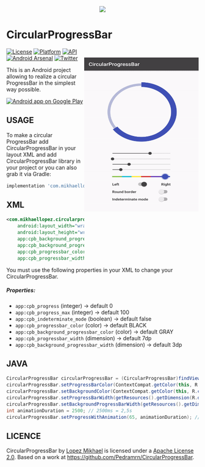 <p align="center"><img src="http://i64.tinypic.com/2ak9sox.png"></p>

CircularProgressBar
=================

<img src="/preview/preview.gif" alt="sample" title="sample" width="300" height="404" align="right" vspace="24" />

[![License](https://img.shields.io/badge/License-Apache%202.0-blue.svg)](https://opensource.org/licenses/Apache-2.0)
[![Platform](https://img.shields.io/badge/platform-android-green.svg)](http://developer.android.com/index.html)
[![API](https://img.shields.io/badge/API-14%2B-brightgreen.svg?style=flat)](https://android-arsenal.com/api?level=14)
<br>
[![Android Arsenal](https://img.shields.io/badge/Android%20Arsenal-CircularProgressBar-lightgrey.svg?style=flat)](https://android-arsenal.com/details/1/2845)
[![Twitter](https://img.shields.io/badge/Twitter-@LopezMikhael-blue.svg?style=flat)](http://twitter.com/lopezmikhael)

This is an Android project allowing to realize a circular ProgressBar in the simplest way possible.

<a href="https://play.google.com/store/apps/details?id=com.mikhaellopez.lopspower">
  <img alt="Android app on Google Play" src="https://developer.android.com/images/brand/en_app_rgb_wo_45.png" />
</a>

USAGE
-----

To make a circular ProgressBar add CircularProgressBar in your layout XML and add CircularProgressBar library in your project or you can also grab it via Gradle:

```groovy
implementation 'com.mikhaellopez:circularprogressbar:2.0.0'
```

XML
-----

```xml
<com.mikhaellopez.circularprogressbar.CircularProgressBar
    android:layout_width="wrap_content"
    android:layout_height="wrap_content"
    app:cpb_background_progressbar_color="#FFCDD2"
    app:cpb_background_progressbar_width="5dp"
    app:cpb_progressbar_color="#F44336"
    app:cpb_progressbar_width="10dp" />
```

You must use the following properties in your XML to change your CircularProgressBar.


##### Properties:

* `app:cpb_progress`                      (integer)   -> default 0
* `app:cpb_progress_max`                  (integer)   -> default 100
* `app:cpb_indeterminate_mode`            (boolean)   -> default false
* `app:cpb_progressbar_color`             (color)     -> default BLACK
* `app:cpb_background_progressbar_color`  (color)     -> default GRAY
* `app:cpb_progressbar_width`             (dimension) -> default 7dp
* `app:cpb_background_progressbar_width`  (dimension) -> default 3dp


JAVA
-----

```java
CircularProgressBar circularProgressBar = (CircularProgressBar)findViewById(R.id.yourCircularProgressbar);
circularProgressBar.setProgressBarColor(ContextCompat.getColor(this, R.color.progressBarColor));
circularProgressBar.setBackgroundColor(ContextCompat.getColor(this, R.color.backgroundProgressBarColor));
circularProgressBar.setProgressBarWidth(getResources().getDimension(R.dimen.progressBarWidth));
circularProgressBar.setBackgroundProgressBarWidth(getResources().getDimension(R.dimen.backgroundProgressBarWidth));
int animationDuration = 2500; // 2500ms = 2,5s
circularProgressBar.setProgressWithAnimation(65, animationDuration); // Default duration = 1500ms
```

LICENCE
-----

CircularProgressBar by [Lopez Mikhael](http://mikhaellopez.com/) is licensed under a [Apache License 2.0](http://www.apache.org/licenses/LICENSE-2.0).
Based on a work at https://github.com/Pedramrn/CircularProgressBar.
